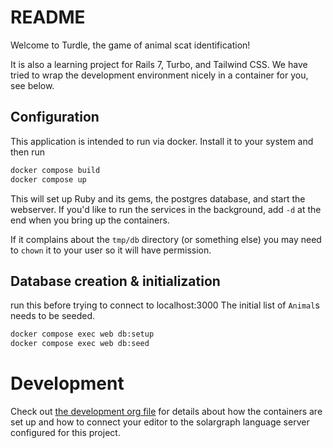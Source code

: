 # README

Welcome to Turdle,  the game of animal scat identification!

It is also a learning project for Rails 7, Turbo, and Tailwind CSS. We have tried to wrap
the development environment nicely in a container for you, see below.

## Configuration

This application is intended to run via docker. Install it to your system and then run

```sh
docker compose build
docker compose up
```

This will set up Ruby and its gems, the postgres database, and start the
webserver. If you'd like to run the services in the background, add `-d`
at the end when you bring up the containers.

If it complains about the `tmp/db` directory (or something else) you may
need to `chown` it to your user so it will have permission.

## Database creation & initialization

run this before trying to connect to localhost:3000
The initial list of `Animal`s needs to be seeded.

```sh
docker compose exec web db:setup
docker compose exec web db:seed
```

# Development

Check out [the development org file](./development.org) for details about
how the containers are set up and how to connect your editor to the solargraph
language server configured for this project.
